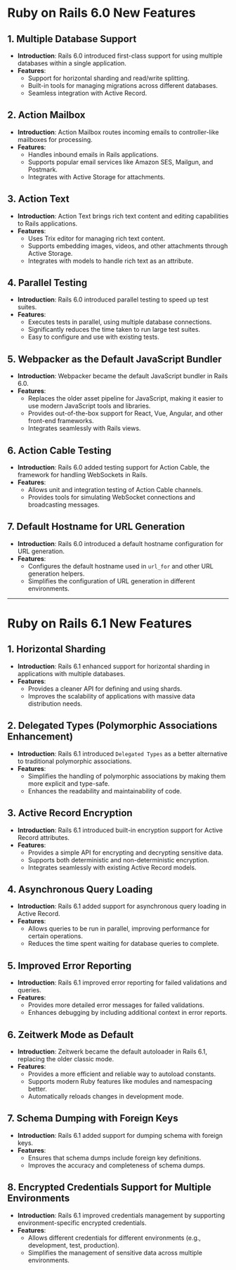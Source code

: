 # Ruby on Rails 6.0 New Features

## 1. Multiple Database Support
- **Introduction**: Rails 6.0 introduced first-class support for using multiple databases within a single application.
- **Features**:
  - Support for horizontal sharding and read/write splitting.
  - Built-in tools for managing migrations across different databases.
  - Seamless integration with Active Record.

## 2. Action Mailbox
- **Introduction**: Action Mailbox routes incoming emails to controller-like mailboxes for processing.
- **Features**:
  - Handles inbound emails in Rails applications.
  - Supports popular email services like Amazon SES, Mailgun, and Postmark.
  - Integrates with Active Storage for attachments.

## 3. Action Text
- **Introduction**: Action Text brings rich text content and editing capabilities to Rails applications.
- **Features**:
  - Uses Trix editor for managing rich text content.
  - Supports embedding images, videos, and other attachments through Active Storage.
  - Integrates with models to handle rich text as an attribute.

## 4. Parallel Testing
- **Introduction**: Rails 6.0 introduced parallel testing to speed up test suites.
- **Features**:
  - Executes tests in parallel, using multiple database connections.
  - Significantly reduces the time taken to run large test suites.
  - Easy to configure and use with existing tests.

## 5. Webpacker as the Default JavaScript Bundler
- **Introduction**: Webpacker became the default JavaScript bundler in Rails 6.0.
- **Features**:
  - Replaces the older asset pipeline for JavaScript, making it easier to use modern JavaScript tools and libraries.
  - Provides out-of-the-box support for React, Vue, Angular, and other front-end frameworks.
  - Integrates seamlessly with Rails views.

## 6. Action Cable Testing
- **Introduction**: Rails 6.0 added testing support for Action Cable, the framework for handling WebSockets in Rails.
- **Features**:
  - Allows unit and integration testing of Action Cable channels.
  - Provides tools for simulating WebSocket connections and broadcasting messages.

## 7. Default Hostname for URL Generation
- **Introduction**: Rails 6.0 introduced a default hostname configuration for URL generation.
- **Features**:
  - Configures the default hostname used in `url_for` and other URL generation helpers.
  - Simplifies the configuration of URL generation in different environments.

---

# Ruby on Rails 6.1 New Features

## 1. Horizontal Sharding
- **Introduction**: Rails 6.1 enhanced support for horizontal sharding in applications with multiple databases.
- **Features**:
  - Provides a cleaner API for defining and using shards.
  - Improves the scalability of applications with massive data distribution needs.

## 2. Delegated Types (Polymorphic Associations Enhancement)
- **Introduction**: Rails 6.1 introduced `Delegated Types` as a better alternative to traditional polymorphic associations.
- **Features**:
  - Simplifies the handling of polymorphic associations by making them more explicit and type-safe.
  - Enhances the readability and maintainability of code.

## 3. Active Record Encryption
- **Introduction**: Rails 6.1 introduced built-in encryption support for Active Record attributes.
- **Features**:
  - Provides a simple API for encrypting and decrypting sensitive data.
  - Supports both deterministic and non-deterministic encryption.
  - Integrates seamlessly with existing Active Record models.

## 4. Asynchronous Query Loading
- **Introduction**: Rails 6.1 added support for asynchronous query loading in Active Record.
- **Features**:
  - Allows queries to be run in parallel, improving performance for certain operations.
  - Reduces the time spent waiting for database queries to complete.

## 5. Improved Error Reporting
- **Introduction**: Rails 6.1 improved error reporting for failed validations and queries.
- **Features**:
  - Provides more detailed error messages for failed validations.
  - Enhances debugging by including additional context in error reports.

## 6. Zeitwerk Mode as Default
- **Introduction**: Zeitwerk became the default autoloader in Rails 6.1, replacing the older classic mode.
- **Features**:
  - Provides a more efficient and reliable way to autoload constants.
  - Supports modern Ruby features like modules and namespacing better.
  - Automatically reloads changes in development mode.

## 7. Schema Dumping with Foreign Keys
- **Introduction**: Rails 6.1 added support for dumping schema with foreign keys.
- **Features**:
  - Ensures that schema dumps include foreign key definitions.
  - Improves the accuracy and completeness of schema dumps.

## 8. Encrypted Credentials Support for Multiple Environments
- **Introduction**: Rails 6.1 improved credentials management by supporting environment-specific encrypted credentials.
- **Features**:
  - Allows different credentials for different environments (e.g., development, test, production).
  - Simplifies the management of sensitive data across multiple environments.

